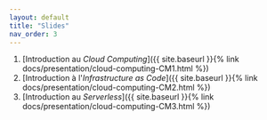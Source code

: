 ```yaml
---
layout: default
title: "Slides"
nav_order: 3
---
```


1. [Introduction au *Cloud Computing*]({{ site.baseurl }}{% link docs/presentation/cloud-computing-CM1.html %})
2. [Introduction à l'*Infrastructure as Code*]({{ site.baseurl }}{% link docs/presentation/cloud-computing-CM2.html %})
3. [Introduction au *Serverless*]({{ site.baseurl }}{% link docs/presentation/cloud-computing-CM3.html %})

